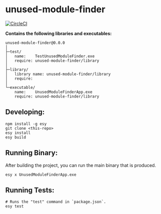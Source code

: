 # unused-module-finder


[![CircleCI](https://circleci.com/gh/yourgithubhandle/unused-module-finder/tree/master.svg?style=svg)](https://circleci.com/gh/yourgithubhandle/unused-module-finder/tree/master)


**Contains the following libraries and executables:**

```
unused-module-finder@0.0.0
│
├─test/
│   name:    TestUnusedModuleFinder.exe
│   require: unused-module-finder/library
│
├─library/
│   library name: unused-module-finder/library
│   require:
│
└─executable/
    name:    UnusedModuleFinderApp.exe
    require: unused-module-finder/library
```

## Developing:

```
npm install -g esy
git clone <this-repo>
esy install
esy build
```

## Running Binary:

After building the project, you can run the main binary that is produced.

```
esy x UnusedModuleFinderApp.exe 
```

## Running Tests:

```
# Runs the "test" command in `package.json`.
esy test
```
